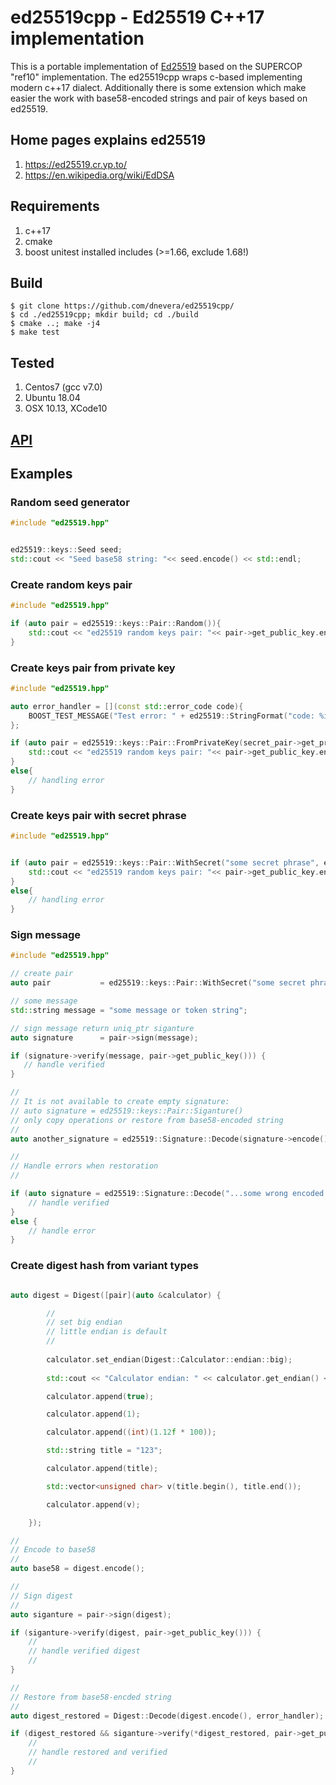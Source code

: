 # ed25519cpp - Ed25519 C++17 implementation

This is a portable implementation of [Ed25519](http://ed25519.cr.yp.to/) based
on the SUPERCOP "ref10" implementation. The ed25519cpp wraps c-based implementing modern c++17 dialect. Additionally there is some extension which make easier the work with base58-encoded strings and pair of keys based on ed25519.

## Home pages explains ed25519
1. https://ed25519.cr.yp.to/
1. https://en.wikipedia.org/wiki/EdDSA 

## Requirements
1. c++17
1. cmake
1. boost unitest installed includes (>=1.66, exclude 1.68!)

## Build
    $ git clone https://github.com/dnevera/ed25519cpp/
    $ cd ./ed25519cpp; mkdir build; cd ./build
    $ cmake ..; make -j4
    $ make test

## Tested
1. Centos7 (gcc v7.0)
1. Ubuntu 18.04
1. OSX 10.13, XCode10

## [API](https://htmlpreview.github.io/?https://github.com/dnevera/ed25519cpp/blob/master/docs/html/namespaces.html)


## Examples
### Random seed generator

```c++
#include "ed25519.hpp"


ed25519::keys::Seed seed;
std::cout << "Seed base58 string: "<< seed.encode() << std::endl;

```

### Create random keys pair

```c++
#include "ed25519.hpp"

if (auto pair = ed25519::keys::Pair::Random()){
    std::cout << "ed25519 random keys pair: "<< pair->get_public_key.encode() << "/" <<  pair->get_private_key().encode() << std::endl;
}


```

### Create keys pair from private key

```c++
#include "ed25519.hpp"

auto error_handler = [](const std::error_code code){
    BOOST_TEST_MESSAGE("Test error: " + ed25519::StringFormat("code: %i, message: %s", code.value(), + code.message().c_str()));
};

if (auto pair = ed25519::keys::Pair::FromPrivateKey(secret_pair->get_private_key().encode(), error_handler)){
    std::cout << "ed25519 random keys pair: "<< pair->get_public_key.encode() << "/" <<  pair->get_private_key().encode() << std::endl;
}
else{
    // handling error
}


```

### Create keys pair with secret phrase

```c++
#include "ed25519.hpp"


if (auto pair = ed25519::keys::Pair::WithSecret("some secret phrase", error_handler)){
    std::cout << "ed25519 random keys pair: "<< pair->get_public_key.encode() << "/" <<  pair->get_private_key().encode() << std::endl;
}
else{
    // handling error
}


```

### Sign message

```c++
#include "ed25519.hpp"

// create pair
auto pair           = ed25519::keys::Pair::WithSecret("some secret phrase");

// some message 
std::string message = "some message or token string";

// sign message return uniq_ptr siganture
auto signature      = pair->sign(message);

if (signature->verify(message, pair->get_public_key())) {
   // handle verified
}

//
// It is not available to create empty signature:
// auto signature = ed25519::keys::Pair::Siganture()
// only copy operations or restore from base58-encoded string 
//
auto another_signature = ed25519::Signature::Decode(signature->encode());

//
// Handle errors when restoration
//

if (auto signature = ed25519::Signature::Decode("...some wrong encoded string ...", error_handler)){
    // handle verified
}
else {
    // handle error
}

```

### Create digest hash from variant types 

```c++

auto digest = Digest([pair](auto &calculator) {

        //
        // set big endian 
        // little endian is default
        //
        
        calculator.set_endian(Digest::Calculator::endian::big);
        
        std::cout << "Calculator endian: " << calculator.get_endian() << std::endl;

        calculator.append(true);

        calculator.append(1);

        calculator.append((int)(1.12f * 100));

        std::string title = "123";

        calculator.append(title);

        std::vector<unsigned char> v(title.begin(), title.end());

        calculator.append(v);

    });

//
// Encode to base58
//
auto base58 = digest.encode();

//
// Sign digest
//
auto siganture = pair->sign(digest);

if (siganture->verify(digest, pair->get_public_key())) {
    //
    // handle verified digest
    //
}

//
// Restore from base58-encded string
//
auto digest_restored = Digest::Decode(digest.encode(), error_handler);

if (digest_restored && siganture->verify(*digest_restored, pair->get_public_key())) {
    //
    // handle restored and verified
    //     
}
```
